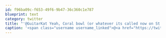```yaml
---
id: f96ba09c-f653-49f6-9b47-36c360c1e787
blueprint: text
category: twitter
title: "'@GuitarKat Yeah, Coral bowl (or whatever its called now on St Albert  Trail and 118th)"
caption: '<span class="username username_linked">@<a href="https://twitter.com/GuitarKat" title="Kat">GuitarKat</a></span> Yeah, Coral bowl (or whatever its called now on St Albert  Trail and 118th)'
---
```

